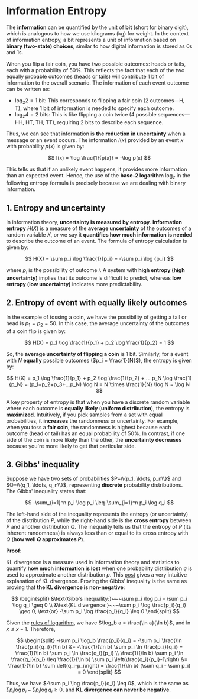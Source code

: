 # Information Entropy
The **information** can be quantified by the unit of **bit** (short for binary digit), which is analogous to how we use kilograms (kg) for weight. In the context of information entropy, a bit represents a unit of information based on **binary (two-state) choices**, similar to how digital information is stored as 0s and 1s. 

When you flip a fair coin, you have two possible outcomes: heads or tails, each with a probability of 50%. This reflects the fact that each of the two equally probable outcomes (heads or tails) will contribute 1 bit of information to the overall scenario. The information of each event outcome can be written as:

- $\log_2 2=1$ bit: This corresponds to flipping a fair coin (2 outcomes—H, T), where 1 bit of information is needed to specify each outcome.
- $\log_2 4=2$ bits: This is like flipping a coin twice (4 possible sequences—HH, HT, TH, TT), requiring 2 bits to describe each sequence.

Thus, we can see that information is **the reduction in uncertainty** when a message or an event occurs. The information $I(x)$ provided by an event $x$ with probability $p(x)$ is given by:

$$
I(x) = \log \frac{1}{p(x)} = -\log p(x)
$$

This tells us that if an unlikely event happens, it provides more information than an expected event. Hence, the use of the **base-2 logarithm** $\log_2$ in the following entropy formula is precisely because we are dealing with binary information. 

## 1. Entropy and uncertainty
In information theory, **uncertainty is measured by entropy**. **Information entropy** $H(X)$ is a measure of the **average uncertainty** of the outcomes of a random variable $X$, or we say it **quantifies how much information is needed** to describe the outcome of an event. The formula of entropy calculation is given by:

$$
H(X) = \sum p_i \log \frac{1}{p_i} = -\sum p_i \log {p_i}
$$

where $p_i$ is the possibility of outcome $i$. A system with **high entropy (high uncertainty)** implies that its outcome is difficult to predict, whereas **low entropy (low uncertainty)** indicates more predictability.

## 2. Entropy of event with equally likely outcomes 
In the example of tossing a coin, we have the possibility of getting a tail or head is $p_1 = p_2 = 50%$. In this case, the average uncertainty of the outcomes of a coin flip is given by: 

$$
H(X) = p_1 \log \frac{1}{p_1} + p_2 \log \frac{1}{p_2} = 1
$$

So, the **average uncertainty of flipping a coin** is 1 bit. Similarly, for a event with $N$ **equally** possible outcomes ($p_i = \frac{1}{N}$), the entropy is given by: 

$$
H(X) = p_1 \log \frac{1}{p_1} + p_2 \log \frac{1}{p_2} + ... p_N \log \frac{1}{p_N} = (p_1+p_2+p_3+...p_N) \log N = N \times \frac{1}{N} \log N = \log N
$$

A key property of entropy is that when you have a discrete random variable where each outcome is **equally likely** (**uniform distribution**), the entropy is **maximized**. Intuitively, if you pick samples from a set with equal probabilities, it **increases** the randomness or uncertainty. For example, when you toss a **fair coin**, the randomness is highest because each outcome (head or tail) has an equal probability of 50%. In contrast, if one side of the coin is more likely than the other, the **uncertainty decreases** because you're more likely to get that particular side. 

## 3. Gibbs' inequality
Suppose we have two sets of probabilities $P=\\{p_1, \ldots, p_n\\}$ and $Q=\\{q_1, \ldots, q_n\\}$, representing **discrete** probability distributions. The Gibbs' inequality states that:

$$
-\sum_{i=1}^n p_i \log p_i \leq-\sum_{i=1}^n p_i \log q_i
$$

The left-hand side of the inequality represents the entropy (or uncertainty) of the distribution $P$, while the right-hand side is the **cross entropy** between $P$ and another distribution $Q$. The inequality tells us that the entropy of $P$ (its inherent randomness) is always less than or equal to its cross entropy with $Q$ (**how well $Q$ approximates $P$**).

**Proof**:

KL divergence is a measure used in information theory and statistics to quantify **how much information is lost** when one probability distribution $q$ is used to approximate another distribution $p$. This [post](https://www.countbayesie.com/blog/2017/5/9/kullback-leibler-divergence-explained) gives a very intuitive explanation of KL divergence. Proving the Gibbs' inequality is the same as proving that **the KL divergence is non-negative**:

$$
\begin{split}
&\text{Gibb's inequality:}~~~\sum p_i \log p_i - \sum p_i \log q_i \geq 0 \\
&\text{KL divergence:}~~~\sum p_i \log \frac{p_i}{q_i} \geq 0, \text{or} -\sum p_i \log \frac{p_i}{q_i} \leq 0 
\end{split}
$$

Given the [rules of logarithm](https://github.com/pseudo-Skye/Series-ly-Mathematical/blob/main/Math%20ideas%20look-up%20dictionary.md#5-logarithm-rules), we have $\log_b a = \frac{\ln a}{\ln b}$, and $\ln x \leq x-1$. Therefore,

$$
\begin{split}
-\sum p_i \log_b \frac{p_i}{q_i} = -\sum p_i \frac{\ln \frac{p_i}{q_i}}{\ln b} &= -\frac{1}{\ln b} \sum p_i \ln \frac{p_i}{q_i} = \frac{1}{\ln b} \sum p_i \ln \frac{q_i}{p_i} \\
\frac{1}{\ln b} \sum p_i \ln \frac{q_i}{p_i} \leq \frac{1}{\ln b} \sum p_i \left(\frac{q_i}{p_i}-1\right) &= \frac{1}{\ln b} \sum \left(q_i-p_i\right) = \frac{1}{\ln b} (\sum q_i - \sum p_i) = 0
\end{split}
$$

Thus, we have $-\sum p_i \log \frac{p_i}{q_i} \leq 0$, which is the same as $\sum p_i \log p_i - \sum p_i \log q_i \geq 0$, and **KL divergence can never be negative**. 



